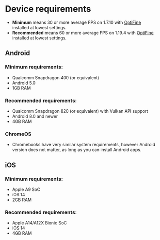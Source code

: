 # Device requirements
- **Minimum** means 30 or more average FPS on 1.7.10 with [OptiFine](https://optifine.net/downloads) installed at lowest settings.
- **Recommended** means 60 or more average FPS on 1.19.4 with [OptiFine](https://optifine.net/downloads) installed at lowest settings.
## Android

### Minimum requirements:
- Qualcomm Snapdragon 400 (or equivalent)
- Android 5.0
- 1GB RAM

### Recommended requirements:
- Qualcomm Snapdragon 820 (or equivalent) with Vulkan API support
- Android 8.0 and newer
- 4GB RAM

### ChromeOS
- Chromebooks have very similar system requirements, however Android version does not matter, as long as you can install Android apps.

## iOS

### Minimum requirements:
- Apple A9 SoC
- iOS 14
- 2GB RAM

### Recommended requirements:
- Apple A14/A12X Bionic SoC
- iOS 14
- 4GB RAM
